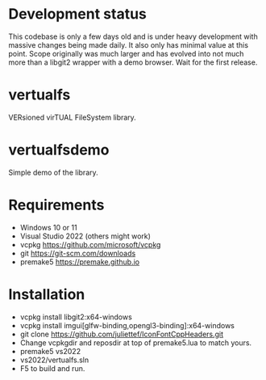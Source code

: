 # Development status

This codebase is only a few days old and is under heavy development with massive changes being made daily. It also only has minimal value at this point. Scope originally was much larger and has evolved into not much more than a libgit2 wrapper with a demo browser. Wait for the first release. 

# vertualfs

VERsioned virTUAL FileSystem library.

# vertualfsdemo

Simple demo of the library.

# Requirements
* Windows 10 or 11
* Visual Studio 2022 (others might work)
* vcpkg https://github.com/microsoft/vcpkg
* git https://git-scm.com/downloads
* premake5 https://premake.github.io

# Installation
* vcpkg install libgit2:x64-windows
* vcpkg install imgui[glfw-binding,opengl3-binding]:x64-windows
* git clone https://github.com/juliettef/IconFontCppHeaders.git
* Change vcpkgdir and reposdir at top of premake5.lua to match yours.
* premake5 vs2022
* vs2022/vertualfs.sln
* F5 to build and run.
